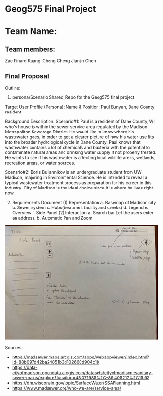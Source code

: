 # Geog575 Final Project
# Team Name:
## Team members: 
Zac Pinard
Kuang-Cheng Cheng
Jianjin Chen
## Final Proposal
Outline:
1. persona/Scenario
 Shared_Repo for the Geog575 final project

Target User Profile (Persona):
Name & Position: Paul Bunyan, Dane County resident

Background Description: 
Scenario#1:
Paul is a resident of Dane County, WI who's house is within the sewer service area regulated by the Madison Metropolitan Sewerage District.  He would like to know where his wastewater goes, in order to get a clearer picture of how his water use fits into the broader hydrological cycle in Dane County.  Paul knows that wastewater contains a lot of chemicals and bacteria with the potential to contaminate natural areas and drinking water supply if not properly treated.  He wants to see if his wastewater is affecting local wildlife areas, wetlands, recreation areas, or water sources.

Scenario#2:
Boris Builannikov is an undergraduate student from UW-Madison, majoring in Environmental Science. He is intended to reveal a typical wastewater treatment process as preparation for his career in this industry. City of Madison is the ideal choice since it is where he lives right now.

2. Requirements Document
(1) Representation
a. Basemap of Madison city
b. Sewer system
c. Hubs(treatment facility and creeks)
d. Legend
e. Overview
f. Side Panel
(2) Interaction
a. Search bar
    Let the users enter an address.
b. Automatic Pan and Zoom



![draft](img/draft_img.jpeg)


Sources:
- https://madsewer.maps.arcgis.com/apps/webappviewer/index.html?id=88b097d42ba24851b3d102660d904c18
- https://data-cityofmadison.opendata.arcgis.com/datasets/cityofmadison::sanitary-sewer-mains/explore?location=43.071685%2C-89.405217%2C15.62
- https://dnr.wisconsin.gov/topic/SurfaceWater/SSAPlanning.html
- https://www.madsewer.org/who-we-are/service-area/
